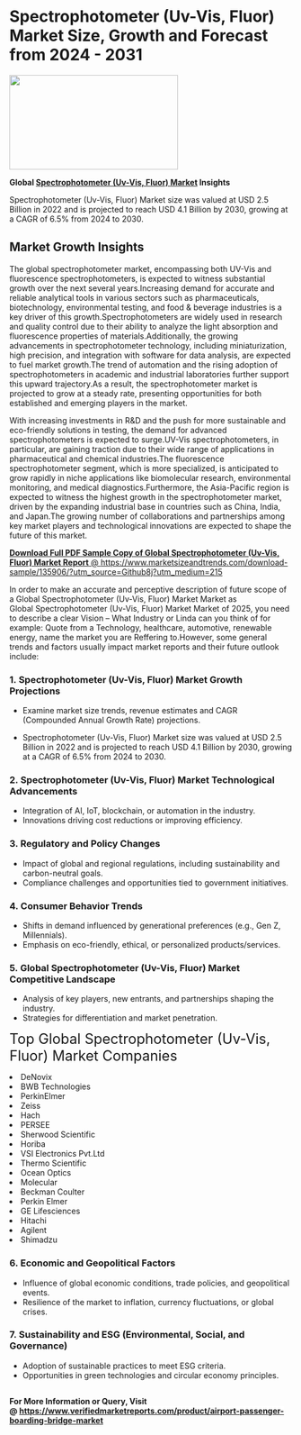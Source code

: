 <H1>Spectrophotometer (Uv-Vis, Fluor) Market Size, Growth and Forecast from 2024 - 2031</H1><img class="aligncenter size-medium wp-image-584254" src="https://thirdeyenews.in/wp-content/uploads/2024/09/Global-Market-Research-300x168.jpeg" alt="" width="300" height="168" /><p><strong>Global&nbsp;<a href="https://www.marketsizeandtrends.com/download-sample/135906/?utm_source=Github8j?utm_medium=215">Spectrophotometer (Uv-Vis, Fluor) Market</a> Insights</strong></p><p>Spectrophotometer (Uv-Vis, Fluor) Market size was valued at USD 2.5 Billion in 2022 and is projected to reach USD 4.1 Billion by 2030, growing at a CAGR of 6.5% from 2024 to 2030.</p><p><h2>Market Growth Insights</h2> <p>The global spectrophotometer market, encompassing both UV-Vis and fluorescence spectrophotometers, is expected to witness substantial growth over the next several years.Increasing demand for accurate and reliable analytical tools in various sectors such as pharmaceuticals, biotechnology, environmental testing, and food & beverage industries is a key driver of this growth.Spectrophotometers are widely used in research and quality control due to their ability to analyze the light absorption and fluorescence properties of materials.Additionally, the growing advancements in spectrophotometer technology, including miniaturization, high precision, and integration with software for data analysis, are expected to fuel market growth.The trend of automation and the rising adoption of spectrophotometers in academic and industrial laboratories further support this upward trajectory.As a result, the spectrophotometer market is projected to grow at a steady rate, presenting opportunities for both established and emerging players in the market.</p> <p><a href="download-link"></a></p> <p>With increasing investments in R&D and the push for more sustainable and eco-friendly solutions in testing, the demand for advanced spectrophotometers is expected to surge.UV-Vis spectrophotometers, in particular, are gaining traction due to their wide range of applications in pharmaceutical and chemical industries.The fluorescence spectrophotometer segment, which is more specialized, is anticipated to grow rapidly in niche applications like biomolecular research, environmental monitoring, and medical diagnostics.Furthermore, the Asia-Pacific region is expected to witness the highest growth in the spectrophotometer market, driven by the expanding industrial base in countries such as China, India, and Japan.The growing number of collaborations and partnerships among key market players and technological innovations are expected to shape the future of this market.</p> <p><a href="get-more-link"></p><p><span class=""><strong>Download Full PDF Sample Copy of Global Spectrophotometer (Uv-Vis, Fluor) Market Report</strong> @ <a href="https://www.marketsizeandtrends.com/download-sample/135906/?utm_source=Github8j?utm_medium=215" target="_blank">https://www.marketsizeandtrends.com/download-sample/135906/?utm_source=Github8j?utm_medium=215</a></span></p><p>In order to make an accurate and perceptive description of future scope of a Global&nbsp;Spectrophotometer (Uv-Vis, Fluor) Market Market as Global&nbsp;Spectrophotometer (Uv-Vis, Fluor) Market Market of 2025, you need to describe a clear Vision &ndash; What Industry or Linda can you think of for example: Quote from a Technology, healthcare, automotive, renewable energy, name the market you are Reffering to.However, some general trends and factors usually impact market reports and their future outlook include:</p><h3>1.&nbsp;<strong>Spectrophotometer (Uv-Vis, Fluor) Market Growth Projections</strong></h3><ul><li>Examine market size trends, revenue estimates and CAGR (Compounded Annual Growth Rate) projections.</li><li><p>Spectrophotometer (Uv-Vis, Fluor) Market size was valued at USD 2.5 Billion in 2022 and is projected to reach USD 4.1 Billion by 2030, growing at a CAGR of 6.5% from 2024 to 2030.</p></li></ul><h3>2.&nbsp;<strong>Spectrophotometer (Uv-Vis, Fluor) Market Technological Advancements</strong></h3><ul><li>Integration of AI, IoT, blockchain, or automation in the industry.</li><li>Innovations driving cost reductions or improving efficiency.</li></ul><h3>3.&nbsp;<strong>Regulatory and Policy Changes</strong></h3><ul><li>Impact of global and regional regulations, including sustainability and carbon-neutral goals.</li><li>Compliance challenges and opportunities tied to government initiatives.</li></ul><h3>4.&nbsp;<strong>Consumer Behavior Trends</strong></h3><ul><li>Shifts in demand influenced by generational preferences (e.g., Gen Z, Millennials).</li><li>Emphasis on eco-friendly, ethical, or personalized products/services.</li></ul><h3>5.&nbsp;<strong>Global Spectrophotometer (Uv-Vis, Fluor) Market Competitive Landscape</strong></h3><ul><li>Analysis of key players, new entrants, and partnerships shaping the industry.</li><li>Strategies for differentiation and market penetration.</li></ul><p data-pm-slice="1 1 []"><span style="color: inherit; font-family: inherit; font-size: 25px;">Top Global Spectrophotometer (Uv-Vis, Fluor) Market Companies</span></p><div class="" data-test-id=""><p><li>DeNovix</li><li> BWB Technologies</li><li> PerkinElmer</li><li> Zeiss</li><li> Hach</li><li> PERSEE</li><li> Sherwood Scientific</li><li> Horiba</li><li> VSI Electronics Pvt.Ltd</li><li> Thermo Scientific</li><li> Ocean Optics</li><li> Molecular</li><li> Beckman Coulter</li><li> Perkin Elmer</li><li> GE Lifesciences</li><li> Hitachi</li><li> Agilent</li><li> Shimadzu</li></p></div><h3>6.&nbsp;<strong>Economic and Geopolitical Factors</strong></h3><ul><li>Influence of global economic conditions, trade policies, and geopolitical events.</li><li>Resilience of the market to inflation, currency fluctuations, or global crises.</li></ul><h3>7.&nbsp;<strong>Sustainability and ESG (Environmental, Social, and Governance)</strong></h3><ul><li>Adoption of sustainable practices to meet ESG criteria.</li><li>Opportunities in green technologies and circular economy principles.</li></ul><h2><strong style="font-size: 14px;">For More Information or Query, Visit @&nbsp;</strong><a style="background-color: #ffffff; font-size: 14px;" href="https://www.marketsizeandtrends.com/report/spectrophotometer-uv-vis-fluor-market/" target="_blank">https://www.verifiedmarketreports.com/product/airport-passenger-boarding-bridge-market</a></h2>
